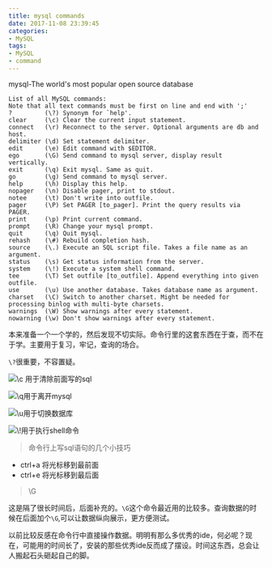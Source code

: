 ```yaml
---
title: mysql commands
date: 2017-11-08 23:39:45
categories:
- MySQL
tags:
- MySQL
- command
---
```


mysql-The world's most popular open source database   

  ```
List of all MySQL commands:
Note that all text commands must be first on line and end with ';'
?         (\?) Synonym for `help'.
clear     (\c) Clear the current input statement.
connect   (\r) Reconnect to the server. Optional arguments are db and host.
delimiter (\d) Set statement delimiter.
edit      (\e) Edit command with $EDITOR.
ego       (\G) Send command to mysql server, display result vertically.
exit      (\q) Exit mysql. Same as quit.
go        (\g) Send command to mysql server.
help      (\h) Display this help.
nopager   (\n) Disable pager, print to stdout.
notee     (\t) Don't write into outfile.
pager     (\P) Set PAGER [to_pager]. Print the query results via PAGER.
print     (\p) Print current command.
prompt    (\R) Change your mysql prompt.
quit      (\q) Quit mysql.
rehash    (\#) Rebuild completion hash.
source    (\.) Execute an SQL script file. Takes a file name as an argument.
status    (\s) Get status information from the server.
system    (\!) Execute a system shell command.
tee       (\T) Set outfile [to_outfile]. Append everything into given outfile.
use       (\u) Use another database. Takes database name as argument.
charset   (\C) Switch to another charset. Might be needed for processing binlog with multi-byte charsets.
warnings  (\W) Show warnings after every statement.
nowarning (\w) Don't show warnings after every statement.
```
本来准备一个一个学的，然后发现不切实际。命令行里的这套东西在于查，而不在于学。主要用于复习，牢记，查询的场合。 

  `\?`很重要，不容置疑。

![\c 用于清除前面写的sql ](http://upload-images.jianshu.io/upload_images/2875232-149d24de7c0b8c84.png?imageMogr2/auto-orient/strip%7CimageView2/2/w/1240)

![\q用于离开mysql](http://upload-images.jianshu.io/upload_images/2875232-d38dd80e3c87f466.png?imageMogr2/auto-orient/strip%7CimageView2/2/w/1240)

![\u用于切换数据库](http://upload-images.jianshu.io/upload_images/2875232-5349b92b6347b23e.png?imageMogr2/auto-orient/strip%7CimageView2/2/w/620)

![\\!用于执行shell命令](http://upload-images.jianshu.io/upload_images/2875232-a2d5e7755505f9d1.png?imageMogr2/auto-orient/strip%7CimageView2/2/w/1240)

> 命令行上写sql语句的几个小技巧
- ctrl+a 将光标移到最前面
- ctrl+e 将光标移到最后面

> \G

这是隔了很长时间后，后面补充的。`\G`这个命令最近用的比较多。查询数据的时候在后面加个`\G`,可以让数据纵向展示，更方便测试。

以前比较反感在命令行中直接操作数据。明明有那么多优秀的ide，何必呢？现在，可能用的时间长了，安装的那些优秀ide反而成了摆设。时间这东西，总会让人搬起石头砸起自己的脚。






